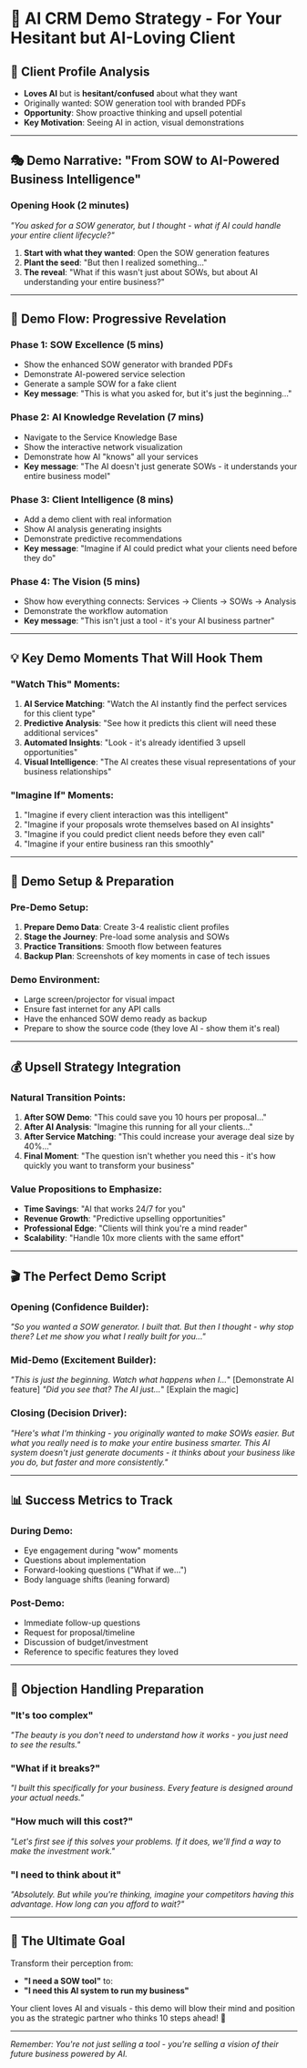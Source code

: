 # 🎯 AI CRM Demo Strategy - For Your Hesitant but AI-Loving Client

## 🧠 **Client Profile Analysis**
- **Loves AI** but is **hesitant/confused** about what they want
- Originally wanted: SOW generation tool with branded PDFs
- **Opportunity**: Show proactive thinking and upsell potential
- **Key Motivation**: Seeing AI in action, visual demonstrations

---

## 🎭 **Demo Narrative: "From SOW to AI-Powered Business Intelligence"**

### **Opening Hook (2 minutes)**
*"You asked for a SOW generator, but I thought - what if AI could handle your entire client lifecycle?"*

1. **Start with what they wanted**: Open the SOW generation features
2. **Plant the seed**: "But then I realized something..."
3. **The reveal**: "What if this wasn't just about SOWs, but about AI understanding your entire business?"

---

## 🚀 **Demo Flow: Progressive Revelation**

### **Phase 1: SOW Excellence (5 mins)**
- Show the enhanced SOW generator with branded PDFs
- Demonstrate AI-powered service selection
- Generate a sample SOW for a fake client
- **Key message**: "This is what you asked for, but it's just the beginning..."

### **Phase 2: AI Knowledge Revelation (7 mins)**
- Navigate to the Service Knowledge Base
- Show the interactive network visualization
- Demonstrate how AI "knows" all your services
- **Key message**: "The AI doesn't just generate SOWs - it understands your entire business model"

### **Phase 3: Client Intelligence (8 mins)**
- Add a demo client with real information
- Show AI analysis generating insights
- Demonstrate predictive recommendations
- **Key message**: "Imagine if AI could predict what your clients need before they do"

### **Phase 4: The Vision (5 mins)**
- Show how everything connects: Services → Clients → SOWs → Analysis
- Demonstrate the workflow automation
- **Key message**: "This isn't just a tool - it's your AI business partner"

---

## 💡 **Key Demo Moments That Will Hook Them**

### **"Watch This" Moments:**
1. **AI Service Matching**: "Watch the AI instantly find the perfect services for this client type"
2. **Predictive Analysis**: "See how it predicts this client will need these additional services"
3. **Automated Insights**: "Look - it's already identified 3 upsell opportunities"
4. **Visual Intelligence**: "The AI creates these visual representations of your business relationships"

### **"Imagine If" Moments:**
1. "Imagine if every client interaction was this intelligent"
2. "Imagine if your proposals wrote themselves based on AI insights"
3. "Imagine if you could predict client needs before they even call"
4. "Imagine if your entire business ran this smoothly"

---

## 🎪 **Demo Setup & Preparation**

### **Pre-Demo Setup:**
1. **Prepare Demo Data**: Create 3-4 realistic client profiles
2. **Stage the Journey**: Pre-load some analysis and SOWs
3. **Practice Transitions**: Smooth flow between features
4. **Backup Plan**: Screenshots of key moments in case of tech issues

### **Demo Environment:**
- Large screen/projector for visual impact
- Ensure fast internet for any API calls
- Have the enhanced SOW demo ready as backup
- Prepare to show the source code (they love AI - show them it's real)

---

## 💰 **Upsell Strategy Integration**

### **Natural Transition Points:**
1. **After SOW Demo**: "This could save you 10 hours per proposal..."
2. **After AI Analysis**: "Imagine this running for all your clients..."
3. **After Service Matching**: "This could increase your average deal size by 40%..."
4. **Final Moment**: "The question isn't whether you need this - it's how quickly you want to transform your business"

### **Value Propositions to Emphasize:**
- **Time Savings**: "AI that works 24/7 for you"
- **Revenue Growth**: "Predictive upselling opportunities"
- **Professional Edge**: "Clients will think you're a mind reader"
- **Scalability**: "Handle 10x more clients with the same effort"

---

## 🎬 **The Perfect Demo Script**

### **Opening (Confidence Builder):**
*"So you wanted a SOW generator. I built that. But then I thought - why stop there? Let me show you what I really built for you..."*

### **Mid-Demo (Excitement Builder):**
*"This is just the beginning. Watch what happens when I...*" [Demonstrate AI feature]
*"Did you see that? The AI just...*" [Explain the magic]

### **Closing (Decision Driver):**
*"Here's what I'm thinking - you originally wanted to make SOWs easier. But what you really need is to make your entire business smarter. This AI system doesn't just generate documents - it thinks about your business like you do, but faster and more consistently."*

---

## 📊 **Success Metrics to Track**

### **During Demo:**
- Eye engagement during "wow" moments
- Questions about implementation
- Forward-looking questions ("What if we...")
- Body language shifts (leaning forward)

### **Post-Demo:**
- Immediate follow-up questions
- Request for proposal/timeline
- Discussion of budget/investment
- Reference to specific features they loved

---

## 🚨 **Objection Handling Preparation**

### **"It's too complex"**
*"The beauty is you don't need to understand how it works - you just need to see the results."*

### **"What if it breaks?"**
*"I built this specifically for your business. Every feature is designed around your actual needs."*

### **"How much will this cost?"**
*"Let's first see if this solves your problems. If it does, we'll find a way to make the investment work."*

### **"I need to think about it"**
*"Absolutely. But while you're thinking, imagine your competitors having this advantage. How long can you afford to wait?"*

---

## 🎯 **The Ultimate Goal**

Transform their perception from:
- **"I need a SOW tool"** 
to:
- **"I need this AI system to run my business"**

Your client loves AI and visuals - this demo will blow their mind and position you as the strategic partner who thinks 10 steps ahead! 🚀

---

*Remember: You're not just selling a tool - you're selling a vision of their future business powered by AI.*
